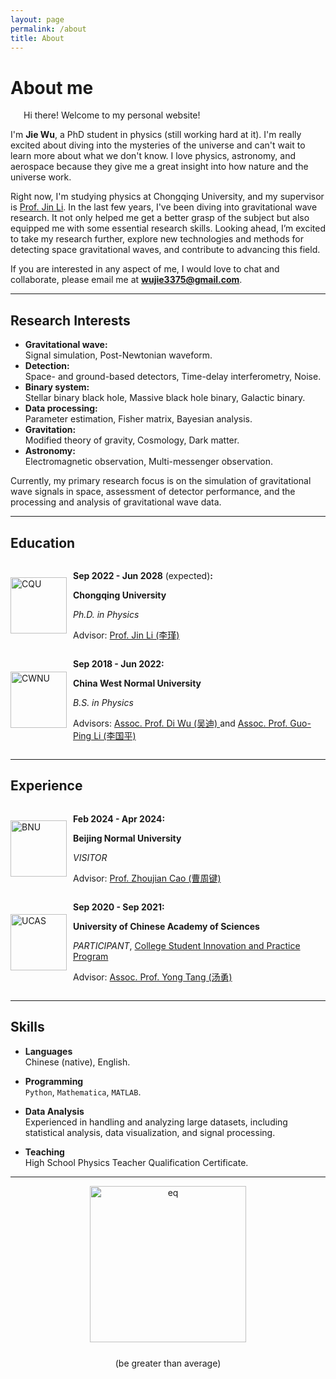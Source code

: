 ```yaml
---
layout: page
permalink: /about
title: About
---
```


<!-- # <span style="color:red">The website is not completed.</span> -->

# About me

<!-- <img src="https://wujie3375.github.io/caihanlin.jpg" class="floatpic" width="360" height="480"> -->
 


<p style="text-indent: 1.5em;">Hi there! Welcome to my personal website!</p>

I'm **Jie Wu**, a PhD student in physics (still working hard at it). 
I'm really excited about diving into the mysteries of the universe and can't wait to learn more about what we don't know. 
I love physics, astronomy, and aerospace because they give me a great insight into how nature and the universe work.

Right now, I'm studying physics at Chongqing University, and my supervisor is [Prof. Jin Li](https://inspirehep.net/authors/1456898?ui-citation-summary=true&ui-exclude-self-citations=true). 
In the last few years, I've been diving into gravitational wave research. It not only helped me get a better grasp of the subject but also equipped me with some essential research skills. Looking ahead, I’m excited to take my research further, explore new technologies and methods for detecting space gravitational waves, and contribute to advancing this field.

If you are interested in any aspect of me, I would love to chat and collaborate, please email me at **wujie3375@gmail.com**.

---

## Research Interests

- **Gravitational wave:**  
  Signal simulation, Post-Newtonian waveform.
- **Detection:**  
  Space- and ground-based detectors, Time-delay interferometry, Noise.
- **Binary system:**  
  Stellar binary black hole, Massive black hole binary, Galactic binary.
- **Data processing:**  
  Parameter estimation, Fisher matrix, Bayesian analysis.
- **Gravitation:**  
  Modified theory of gravity, Cosmology, Dark matter.
- **Astronomy:**  
  Electromagnetic observation, Multi-messenger observation.

Currently, my primary research focus is on the simulation of gravitational wave signals in space, assessment of detector performance, and the processing and analysis of gravitational wave data.


---

## Education


<div style="display: flex; align-items: flex-start; position: relative; padding-left: 0px;">
  <!-- 学校的 logo -->
  <img src="https://wujie3375.github.io/images/logo2/cqu.png" alt="CQU" style="height: 90px; margin-right: 10px; align-self: center;">
  
  <!-- 文字内容 -->
  <div>
    <p><strong>Sep 2022 - Jun 2028</strong> (expected)<strong>:</strong></p>
    <p><strong>Chongqing University</strong></p>
    <p><em>Ph.D. in Physics</em></p>
    <p>Advisor:  
    <a href="https://inspirehep.net/authors/1456898?ui-citation-summary=true&ui-exclude-self-citations=true">
        Prof. Jin Li (李瑾)
    </a></p>
  </div>
</div>



<div style="display: flex; align-items: flex-start; position: relative; padding-left: 0px;">
  <!-- 学校的 logo -->
  <img src="https://wujie3375.github.io/images/logo2/cwnu.png" alt="CWNU" style="height: 90px; margin-right: 10px; align-self: center;">
  
  <!-- 文字内容 -->
  <div>
    <p><strong>Sep 2018 - Jun 2022:</strong></p>
    <p><strong>China West Normal University</strong></p>
    <p><em>B.S. in Physics</em></p>
    <p>Advisors: 
    <a href="https://inspirehep.net/authors/1647692?ui-citation-summary=true&ui-exclude-self-citations=true">
        Assoc. Prof. Di Wu (吴迪)
    </a>
    and
    <a href="https://inspirehep.net/authors/1275221?ui-citation-summary=true&ui-exclude-self-citations=true">
        Assoc. Prof. Guo-Ping Li (李国平)
    </a></p>
  </div>
</div>



---

## Experience

<div style="display: flex; align-items: flex-start; position: relative; padding-left: 0px;">
  <!-- 学校的 logo -->
  <img src="https://wujie3375.github.io/images/logo2/bnu.png" alt="BNU" style="height: 90px; margin-right: 10px; align-self: center;">
  
  <!-- 文字内容 -->
  <div>
    <p><strong>Feb 2024 - Apr 2024:</strong></p>
    <p><strong>Beijing Normal University</strong></p>
    <p><em>VISITOR</em></p>
    <p>Advisor:  
    <a href="https://inspirehep.net/authors/1060083?ui-citation-summary=true&ui-exclude-self-citations=true">
        Prof. Zhoujian Cao (曹周键)
    </a></p>
  </div>
</div>



<div style="display: flex; align-items: flex-start; position: relative; padding-left: 0px;">
  <!-- 学校的 logo -->
  <img src="https://wujie3375.github.io/images/logo2/ucas.png" alt="UCAS" style="height: 90px; margin-right: 10px; align-self: center;">
  
  <!-- 文字内容 -->
  <div>
    <p><strong>Sep 2020 - Sep 2021:</strong></p>
    <p><strong>University of Chinese Academy of Sciences</strong></p>
    <p><em>PARTICIPANT</em>, 
    <a href="https://astro.ucas.ac.cn/index.php/cn/home/2016-03-17-03-00-27/314-2020-3">
        College Student Innovation and Practice Program
    </a></p>
    <p>Advisor:  
    <a href="https://inspirehep.net/authors/1040919?ui-citation-summary=true&ui-exclude-self-citations=true">
        Assoc. Prof. Yong Tang (汤勇)
    </a></p>
  </div>
</div>

---

## Skills

- **Languages**    
    Chinese (native), English.

- **Programming**  
    `Python`, `Mathematica`, `MATLAB`.

- **Data Analysis**  
    Experienced in handling and analyzing large datasets, including statistical analysis, data visualization, and signal processing.

- **Teaching**  
    High School Physics Teacher Qualification Certificate.



---
<!-- <div style="font-size: 15px; text-align: left;">
  <s>People say that adding some poems at the end makes you look cool, but honestly, no one really cares them anyway. So I just casually whipped up a few with AI. Who knows if they're any good or not.</s>
</div>


<div style="font-family: 'Comic Sans MS'; font-size: 19px; text-align: center;">
  Never lose sight of your dreams so bright,   <br>
Walk your own path with all of your might.   <br>
Keep striving onward, let passion ignite,   <br>
Chase after the visions that fill you with light.
</div>
<div style="font-family: 'Comic Sans MS'; font-size: 19px; text-align: right;">
  —— April 2022
</div> -->


<div style="text-align: center;">
  <!-- 插入名字图片 -->
  <img src="https://wujie3375.github.io\images\eq.png" alt="eq" style="width: 250px; vertical-align: middle;">
  
  <!-- 日期和地点 -->
  <p style="margin: 25px 0;">(be greater than average)</p>
</div>
